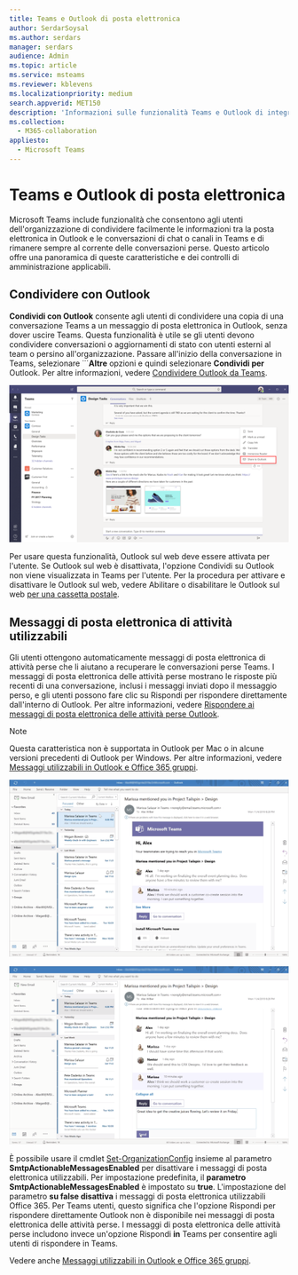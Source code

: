 ```yaml
---
title: Teams e Outlook di posta elettronica
author: SerdarSoysal
ms.author: serdars
manager: serdars
audience: Admin
ms.topic: article
ms.service: msteams
ms.reviewer: kblevens
ms.localizationpriority: medium
search.appverid: MET150
description: 'Informazioni sulle funzionalità Teams e Outlook di integrazione della posta elettronica, incluse le funzionalità che consentono agli utenti di condividere informazioni tra la posta elettronica in Outlook e le conversazioni di chat o canali in Teams.'
ms.collection:
  - M365-collaboration
appliesto:
  - Microsoft Teams
---
```


# <a name="teams-and-outlook-email-integration"></a>Teams e Outlook di posta elettronica

Microsoft Teams include funzionalità che consentono agli utenti dell'organizzazione di condividere facilmente le informazioni tra la posta elettronica in Outlook e le conversazioni di chat o canali in Teams e di rimanere sempre al corrente delle conversazioni perse. Questo articolo offre una panoramica di queste caratteristiche e dei controlli di amministrazione applicabili.

## <a name="share-to-outlook"></a>Condividere con Outlook

**Condividi con Outlook** consente agli utenti di condividere una copia di una conversazione Teams a un messaggio di posta elettronica in Outlook, senza dover uscire Teams. Questa funzionalità è utile se gli utenti devono condividere conversazioni o aggiornamenti di stato con utenti esterni al team o persino all'organizzazione. Passare all'inizio della conversazione in Teams, selezionare ̇ ̇ ̇ **Altre** opzioni e quindi selezionare **Condividi per** Outlook.  Per altre informazioni, vedere [Condividere Outlook da Teams](https://support.office.com/article/share-to-outlook-from-teams-f9dabbe9-9e9b-4e35-99dd-2eeeb67c4f6d).

![Screenshot che mostra la caratteristica Condividi in Outlook in Teams.](media/share-to-outlook.png)

Per usare questa funzionalità, Outlook sul web deve essere attivata per l'utente. Se Outlook sul web è disattivata, l'opzione Condividi  su Outlook non viene visualizzata in Teams per l'utente. Per la procedura per attivare e disattivare le Outlook sul web, vedere Abilitare o disabilitare le Outlook sul web [per una cassetta postale](/exchange/recipients-in-exchange-online/manage-user-mailboxes/enable-or-disable-outlook-web-app).

## <a name="actionable-activity-emails"></a>Messaggi di posta elettronica di attività utilizzabili

Gli utenti ottengono automaticamente messaggi di posta elettronica di attività perse che li aiutano a recuperare le conversazioni perse Teams. I messaggi di posta elettronica delle attività perse mostrano le risposte più recenti di una conversazione, inclusi i messaggi inviati dopo il messaggio perso, e gli  utenti possono fare clic su Rispondi per rispondere direttamente dall'interno di Outlook. Per altre informazioni, vedere [Rispondere ai messaggi di posta elettronica delle attività perse Outlook](https://support.office.com/article/reply-to-missed-activity-emails-from-outlook-bc0cf587-db26-4946-aac7-8eebd84f1381). 

> [!NOTE]
> Questa caratteristica non è supportata in Outlook per Mac o in alcune versioni precedenti di Outlook per Windows. Per altre informazioni, vedere [Messaggi utilizzabili in Outlook e Office 365 gruppi](/outlook/actionable-messages/).

![Screenshot che mostra un messaggio di posta elettronica di un'attività persa.](media/missed-activity-email.png)

![Screenshot che mostra come rispondere a un messaggio di posta elettronica di un'attività persa.](media/missed-activity-email-reply.png)

È possibile usare il cmdlet [Set-OrganizationConfig](/powershell/module/exchange/organization/set-organizationconfig) insieme al parametro **SmtpActionableMessagesEnabled** per disattivare i messaggi di posta elettronica utilizzabili. Per impostazione predefinita, il **parametro SmtpActionableMessagesEnabled** è impostato su **true**. L'impostazione del parametro **su false disattiva** i messaggi di posta elettronica utilizzabili Office 365. Per Teams utenti, questo significa che l'opzione  Rispondi per rispondere direttamente Outlook non è disponibile nei messaggi di posta elettronica delle attività perse. I messaggi di posta elettronica delle attività perse includono invece un'opzione Rispondi **in** Teams per consentire agli utenti di rispondere in Teams.

Vedere anche [Messaggi utilizzabili in Outlook e Office 365 gruppi](/outlook/actionable-messages/).
